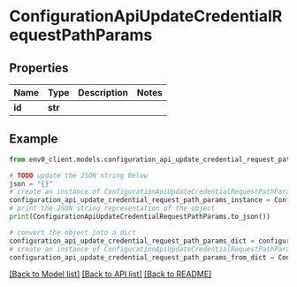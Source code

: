 # ConfigurationApiUpdateCredentialRequestPathParams


## Properties

Name | Type | Description | Notes
------------ | ------------- | ------------- | -------------
**id** | **str** |  | 

## Example

```python
from env0_client.models.configuration_api_update_credential_request_path_params import ConfigurationApiUpdateCredentialRequestPathParams

# TODO update the JSON string below
json = "{}"
# create an instance of ConfigurationApiUpdateCredentialRequestPathParams from a JSON string
configuration_api_update_credential_request_path_params_instance = ConfigurationApiUpdateCredentialRequestPathParams.from_json(json)
# print the JSON string representation of the object
print(ConfigurationApiUpdateCredentialRequestPathParams.to_json())

# convert the object into a dict
configuration_api_update_credential_request_path_params_dict = configuration_api_update_credential_request_path_params_instance.to_dict()
# create an instance of ConfigurationApiUpdateCredentialRequestPathParams from a dict
configuration_api_update_credential_request_path_params_from_dict = ConfigurationApiUpdateCredentialRequestPathParams.from_dict(configuration_api_update_credential_request_path_params_dict)
```
[[Back to Model list]](../README.md#documentation-for-models) [[Back to API list]](../README.md#documentation-for-api-endpoints) [[Back to README]](../README.md)


